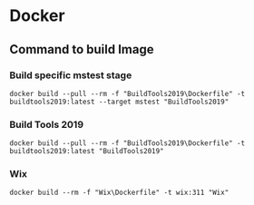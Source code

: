 # Docker

## Command to build Image

### Build specific mstest stage
`docker build --pull --rm -f "BuildTools2019\Dockerfile" -t buildtools2019:latest --target mstest "BuildTools2019"`

### Build Tools 2019

`docker build --pull --rm -f "BuildTools2019\Dockerfile" -t buildtools2019:latest "BuildTools2019"`

### Wix

`docker build --rm -f "Wix\Dockerfile" -t wix:311 "Wix"`
